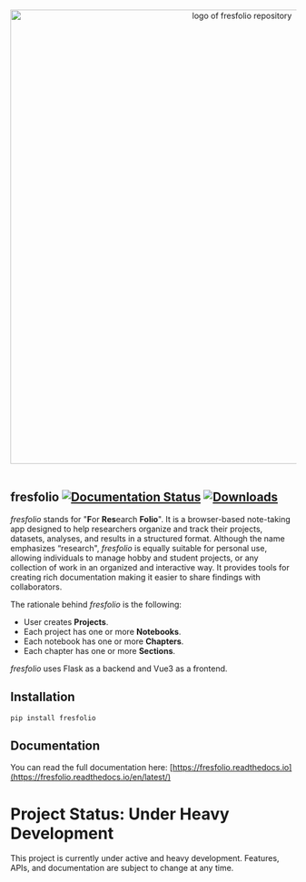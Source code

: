 <p align="center">
  <br>
  <img width="800" src="./docs/images/fresfolio_overview.png" alt="logo of fresfolio repository">
  <br>
  <br>
</p>

##  fresfolio [![Documentation Status](https://readthedocs.org/projects/pip/badge/?version=stable)](https://pip.pypa.io/en/stable/?badge=stable) [![Downloads](https://static.pepy.tech/badge/fresfolio)](https://pepy.tech/project/fresfolio)

*fresfolio* stands for "**F**or **Res**earch **Folio**". It is a browser-based note-taking app designed to help researchers organize and track their projects, datasets, analyses, and results in a structured format. Although the name emphasizes “research", *fresfolio* is equally suitable for personal use, allowing individuals to manage hobby and student projects, or any collection of work in an organized and interactive way. It provides tools for creating rich documentation making it easier to share findings with collaborators.

The rationale behind *fresfolio* is the following:

* User creates **Projects**.
* Each project has one or more **Notebooks**.
* Each notebook has one or more **Chapters**. 
* Each chapter has one or more **Sections**.

*fresfolio* uses Flask as a backend and Vue3 as a frontend.

## Installation

```
pip install fresfolio
```

## Documentation

You can read the full documentation here: [https://fresfolio.readthedocs.io](https://fresfolio.readthedocs.io/en/latest/)

# Project Status: Under Heavy Development

This project is currently under active and heavy development. Features, APIs, and documentation are subject to change at any time.

